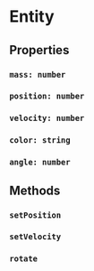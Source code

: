 # Entity

## Properties

### `mass: number`

### `position: number`

### `velocity: number`

### `color: string`

### `angle: number`

###

## Methods

### `setPosition`

### `setVelocity`

### `rotate`
